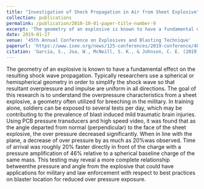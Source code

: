 ```yaml
---
title: "Investigation of Shock Propagation in Air from Sheet Explosive"
collection: publications
permalink: /publication/2010-10-01-paper-title-number-9
excerpt: 'The geometry of an explosive is known to have a fundamental effect on the resulting shock wave propagation.'
date: 2019-01-27
venue: '45th Annual Conference on Explosives and Blasting Technique'
paperurl: 'https://www.isee.org/news/125-conferences/2019-conference/404-technical-papers?start=6'
citation: 'Garcia, S., Joa, W., McNeill, S. K., & Johnson, C. E. (2019). Investigation of Shock Propagation in Air from Sheet Explosive. In 45th Annual Conference on Explosives and Blasting Technique. Nashville, TN: ISEE.'
---
```

The geometry of an explosive is known to have a fundamental effect on the resulting shock wave propagation. Typically researchers use a spherical or hemispherical geometry in order to simplify the shock wave so that resultant overpressure and impulse are uniform in all directions. The goal of this research is to understand the overpressure characteristics from a sheet explosive, a geometry often utilized for breeching in the military. In training alone, soldiers can be exposed to several tests per day, which may be contributing to the prevalence of blast induced mild traumatic brain injuries. Using PCB pressure transducers and high speed video, it was found that as the angle departed from normal (perpendicular) to the face of the sheet explosive, the over pressure decreased significantly. When in line with the plane, a decrease of over pressure by as much as 20%was observed. Time of arrival was roughly 20% faster directly in front of the charge with a pressure amplification of 46% relative to a spherical baseline charge of the same mass. This testing may reveal a more complete relationship betweenthe pressure and angle from the explosive that could have applications for military and law enforcement with respect to best practices on blaster location for reduced over pressure exposure.
